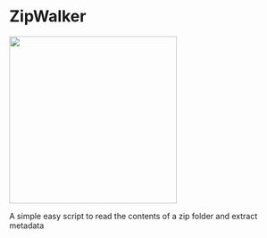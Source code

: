 # ZipWalker
<img src="https://github.com/stark4n6/ZipWalker/blob/main/zipwalker_logo.png" width="300" height="300">

A simple easy script to read the contents of a zip folder and extract metadata
